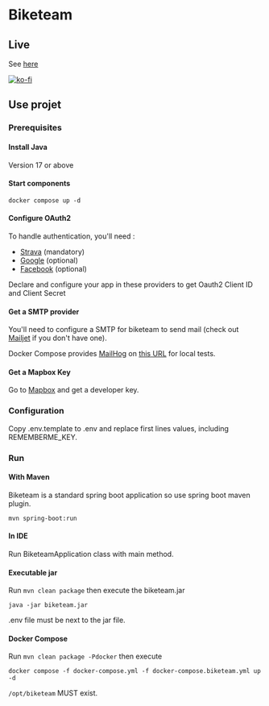 # Biketeam

## Live

See [here](https://www.biketeam.info)

[![ko-fi](https://www.ko-fi.com/img/githubbutton_sm.svg)](https://ko-fi.com/S6S6CLH20)

## Use projet

### Prerequisites

#### Install Java

Version 17 or above

#### Start components

`docker compose up -d`

#### Configure OAuth2

To handle authentication, you'll need : 
* [Strava](https://www.strava.com/settings/api) (mandatory)
* [Google](https://developers.google.com/identity/sign-in/web/sign-in) (optional)
* [Facebook](https://developers.facebook.com/docs/facebook-login/web) (optional)

Declare and configure your app in these providers to get Oauth2 Client ID and Client Secret

#### Get a SMTP provider

You'll need to configure a SMTP for biketeam to send mail (check out [Mailjet](https://www.mailjet.com/) if you don't have one).

Docker Compose provides [MailHog](https://github.com/mailhog/MailHog) on [this URL](http://localhost:8025) for local tests.

#### Get a Mapbox Key

Go to [Mapbox](https://www.mapbox.com/) and get a developer key.

### Configuration

Copy .env.template to .env and replace first lines values, including REMEMBERME_KEY.

### Run

#### With Maven

Biketeam is a standard spring boot application so use spring boot maven plugin.

`mvn spring-boot:run`

#### In IDE 

Run BiketeamApplication class with main method.

#### Executable jar

Run `mvn clean package` then execute the biketeam.jar

`java -jar biketeam.jar`

.env file must be next to the jar file.

#### Docker Compose

Run `mvn clean package -Pdocker` then execute

`docker compose -f docker-compose.yml -f docker-compose.biketeam.yml up -d`

`/opt/biketeam` MUST exist.
